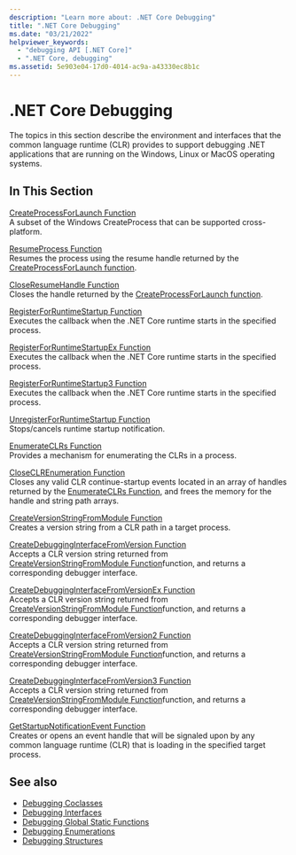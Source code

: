 ```yaml
---
description: "Learn more about: .NET Core Debugging"
title: ".NET Core Debugging"
ms.date: "03/21/2022"
helpviewer_keywords: 
  - "debugging API [.NET Core]"
  - ".NET Core, debugging"
ms.assetid: 5e903e04-17d0-4014-ac9a-a43330ec8b1c
---
```

# .NET Core Debugging

The topics in this section describe the environment and interfaces that the common language runtime (CLR) provides to support debugging .NET applications that are running on the Windows, Linux or MacOS operating systems.  
  
## In This Section  

 [CreateProcessForLaunch Function](createprocessforlaunch-function.md)  
 A subset of the Windows CreateProcess that can be supported cross-platform.

 [ResumeProcess Function](resumeprocess-function.md)  
 Resumes the process using the resume handle returned by the [CreateProcessForLaunch function](createprocessforlaunch-function.md).

 [CloseResumeHandle Function](closeresumehandle-function.md)  
 Closes the handle returned by the [CreateProcessForLaunch function](createprocessforlaunch-function.md).

 [RegisterForRuntimeStartup Function](registerforruntimestartup-function.md)  
 Executes the callback when the .NET Core runtime starts in the specified process.

 [RegisterForRuntimeStartupEx Function](registerforruntimestartupex-function.md)  
 Executes the callback when the .NET Core runtime starts in the specified process.

 [RegisterForRuntimeStartup3 Function](registerforruntimestartup3-function.md)  
 Executes the callback when the .NET Core runtime starts in the specified process.

 [UnregisterForRuntimeStartup Function](unregisterforruntimestartup-function.md)  
 Stops/cancels runtime startup notification.

 [EnumerateCLRs Function](enumerateclrs-function.md)  
 Provides a mechanism for enumerating the CLRs in a process.  
  
 [CloseCLREnumeration Function](closeclrenumeration-function.md)  
 Closes any valid CLR continue-startup events located in an array of handles returned by the [EnumerateCLRs Function](enumerateclrs-function.md), and frees the memory for the handle and string path arrays.  
  
 [CreateVersionStringFromModule Function](createversionstringfrommodule-function.md)  
 Creates a version string from a CLR path in a target process.  
  
 [CreateDebuggingInterfaceFromVersion Function](createdebugginginterfacefromversion-function.md)  
 Accepts a CLR version string returned from [CreateVersionStringFromModule Function](createversionstringfrommodule-function.md)function, and returns a corresponding debugger interface.  

 [CreateDebuggingInterfaceFromVersionEx Function](createdebugginginterfacefromversionex-function.md)  
 Accepts a CLR version string returned from [CreateVersionStringFromModule Function](createversionstringfrommodule-function.md)function, and returns a corresponding debugger interface.  

 [CreateDebuggingInterfaceFromVersion2 Function](createdebugginginterfacefromversion2-function.md)  
 Accepts a CLR version string returned from [CreateVersionStringFromModule Function](createversionstringfrommodule-function.md)function, and returns a corresponding debugger interface.  

 [CreateDebuggingInterfaceFromVersion3 Function](createdebugginginterfacefromversion3-function.md)  
 Accepts a CLR version string returned from [CreateVersionStringFromModule Function](createversionstringfrommodule-function.md)function, and returns a corresponding debugger interface.  
  
 [GetStartupNotificationEvent Function](getstartupnotificationevent-function.md)  
 Creates or opens an event handle that will be signaled upon by any common language runtime (CLR) that is loading in the specified target process.  
  
## See also

- [Debugging Coclasses](debugging-coclasses.md)
- [Debugging Interfaces](debugging-interfaces.md)
- [Debugging Global Static Functions](debugging-global-static-functions.md)
- [Debugging Enumerations](debugging-enumerations.md)
- [Debugging Structures](debugging-structures.md)
